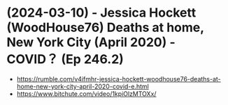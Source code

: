 # (2024-03-10) - Jessica Hockett (WoodHouse76) Deaths at home, New York City (April 2020) - COVID？ (Ep 246.2)

- https://rumble.com/v4ifmhr-jessica-hockett-woodhouse76-deaths-at-home-new-york-city-april-2020-covid-e.html
- https://www.bitchute.com/video/1kpiOlzMTOXx/

